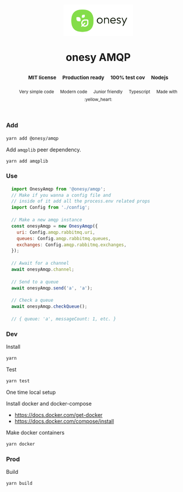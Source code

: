 
</br>
</br>

<p align='center'>
  <a target='_blank' rel='noopener noreferrer' href='#'>
    <img width='auto' height='84' src='https://raw.githubusercontent.com/onesy-me/onesy/refs/heads/main/utils/images/logo.png' alt='onesy logo' />
  </a>
</p>

<h1 align='center'>onesy AMQP</h1>

<h3 align='center'>
  <sub>MIT license&nbsp;&nbsp;&nbsp;&nbsp;</sub>
  <sub>Production ready&nbsp;&nbsp;&nbsp;&nbsp;</sub>
  <sub>100% test cov&nbsp;&nbsp;&nbsp;&nbsp;</sub>
  <sub>Nodejs</sub>
</h3>

<p align='center'>
    <sub>Very simple code&nbsp;&nbsp;&nbsp;&nbsp;</sub>
    <sub>Modern code&nbsp;&nbsp;&nbsp;&nbsp;</sub>
    <sub>Junior friendly&nbsp;&nbsp;&nbsp;&nbsp;</sub>
    <sub>Typescript&nbsp;&nbsp;&nbsp;&nbsp;</sub>
    <sub>Made with :yellow_heart:</sub>
</p>

<br />

### Add

```sh
yarn add @onesy/amqp
```

Add `amqplib` peer dependency.

```sh
yarn add amqplib
```

### Use

```javascript
  import OnesyAmqp from '@onesy/amqp';
  // Make if you wanna a config file and
  // inside of it add all the process.env related props
  import Config from './config';

  // Make a new amqp instance
  const onesyAmqp = new OnesyAmqp({
    uri: Config.amqp.rabbitmq.uri,
    queues: Config.amqp.rabbitmq.queues,
    exchanges: Config.amqp.rabbitmq.exchanges,
  });

  // Await for a channel
  await onesyAmqp.channel;

  // Send to a queue
  await onesyAmqp.send('a', 'a');

  // Check a queue
  await onesyAmqp.checkQueue();

  // { queue: 'a', messageCount: 1, etc. }
```

### Dev


Install

```sh
yarn
```

Test

```sh
yarn test
```

One time local setup

Install docker and docker-compose

  - https://docs.docker.com/get-docker
  - https://docs.docker.com/compose/install

Make docker containers

```sh
yarn docker
```

### Prod

Build

```sh
yarn build
```
